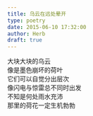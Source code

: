 ```yaml
---  
title: 乌云在远处晕开  
type: poetry  
date: 2015-06-10 17:32:00  
author: Herb  
draft: true
---  
```

大块大块的乌云  
像是墨色崩坏的荷叶  
它们可以自觉分出层次  
像闪电与惊雷总不同时出发  
不知是何处雨水充沛  
那里的荷花一定生机勃勃